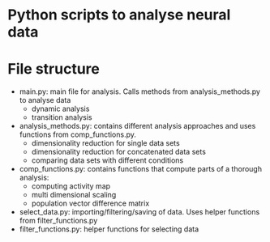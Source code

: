 # Python scripts to analyse neural data

# File structure

* main.py: main file for analysis. Calls methods from analysis_methods.py to analyse data
    * dynamic analysis
    * transition analysis
* analysis_methods.py: contains different analysis approaches and uses functions from comp_functions.py.
    * dimensionality reduction for single data sets
    * dimensionality reduction for concatenated data sets
    * comparing data sets with different conditions
* comp_functions.py: contains functions that compute parts of a thorough analysis:
    * computing activity map
    * multi dimensional scaling
    * population vector difference matrix
* select_data.py: importing/filtering/saving of data. Uses helper functions from filter_functions.py
* filter_functions.py: helper functions for selecting data
